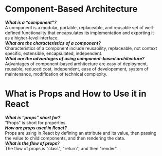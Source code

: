 # Component-Based Architecture

***What is a “component”?***
<br>
A component is a modular, portable, replaceable, and reusable set of well-defined functionality that encapsulates its implementation and exporting it as a higher-level interface.
<br>
***What are the characteristics of a component?***
<br>
Characteristics of a component include reusability, replaceable, not context specific, extensible, encapsulated, independent.
<br>
***What are the advantages of using component-based architecture?***
<br>
Advantages of component-based architecture are easy of deployment, reusable, reduced cost, independent, ease of developement, system of maintenance, modification of technical complexity. 
<br>

# What is Props and How to Use it in React

***What is “props” short for?***
<br>
"Props" is short for properties.
<br>
***How are props used in React?***
<br>
Props are using in React by defining an attribute and its value, then passing the value to child components, and then rendering the data. 
<br>
***What is the flow of props?***
<br>
The flow of props is "class", "return", and then "render".
<br>
